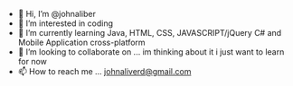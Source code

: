 - 👋 Hi, I’m @johnaliber
- 👀 I’m interested in coding 
- 🌱 I’m currently learning Java, HTML, CSS, JAVASCRIPT/jQuery C# and Mobile Application cross-platform
- 💞️ I’m looking to collaborate on ... im thinking about it i just want to learn for now
- 📫 How to reach me ... johnaliverd@gmail.com

<!---
johnaliber/johnaliber is a ✨ special ✨ repository because its `README.md` (this file) appears on your GitHub profile.
You can click the Preview link to take a look at your changes.
--->
